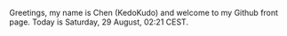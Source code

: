 Greetings, my name is Chen (KedoKudo) and welcome to my Github front page.  Today is Saturday, 29 August, 02:21 CEST.